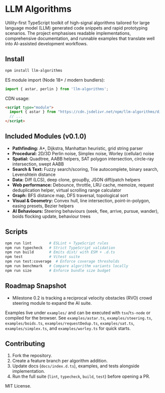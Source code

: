 # LLM Algorithms

Utility-first TypeScript toolkit of high-signal algorithms tailored for large language model (LLM) generated code snippets and rapid prototyping scenarios. The project emphasises readable implementations, comprehensive documentation, and runnable examples that translate well into AI-assisted development workflows.

## Install
```bash
npm install llm-algorithms
```

ES module import (Node 18+ / modern bundlers):
```ts
import { astar, perlin } from 'llm-algorithms';
```

CDN usage:
```html
<script type="module">
  import { astar } from "https://cdn.jsdelivr.net/npm/llm-algorithms/dist/index.js";
  // ...
</script>
```

## Included Modules (v0.1.0)
- **Pathfinding:** A*, Dijkstra, Manhattan heuristic, grid string parser
- **Procedural:** 2D/3D Perlin noise, Simplex noise, Worley (cellular) noise
- **Spatial:** Quadtree, AABB helpers, SAT polygon intersection, circle-ray intersection, swept AABB
- **Search & Text:** Fuzzy search/scoring, Trie autocomplete, binary search, Levenshtein distance
- **Data:** Diff (LCS), deep clone, groupBy, JSON diff/patch helpers
- **Web performance:** Debounce, throttle, LRU cache, memoize, request deduplication helper, virtual scrolling range calculator
- **Graph:** BFS distance map, DFS traversal, topological sort
- **Visual & Geometry:** Convex hull, line intersection, point-in-polygon, easing presets, Bezier helpers
- **AI Behaviours:** Steering behaviours (seek, flee, arrive, pursue, wander), boids flocking update, behaviour trees

## Scripts
```bash
npm run lint        # ESLint + TypeScript rules
npm run typecheck   # Strict TypeScript validation
npm run build       # Emits dist/ with ESM + .d.ts
npm test            # Vitest suite
npm run test:coverage  # Enforce coverage thresholds
npm run benchmark   # Compare algorithm variants locally
npm run size        # Enforce bundle size budget
```

## Roadmap Snapshot
- Milestone 0.2 is tracking a reciprocal velocity obstacles (RVO) crowd steering module to expand the AI suite.

Examples live under `examples/` and can be executed with `tsx`/`ts-node` or compiled for the browser. See `examples/astar.ts`, `examples/steering.ts`, `examples/boids.ts`, `examples/requestDedup.ts`, `examples/sat.ts`, `examples/simplex.ts`, and `examples/worley.ts` for quick starts.

## Contributing
1. Fork the repository.
2. Create a feature branch per algorithm addition.
3. Update docs (`docs/index.d.ts`), examples, and tests alongside implementation.
4. Run the full suite (`lint`, `typecheck`, `build`, `test`) before opening a PR.

MIT License.
